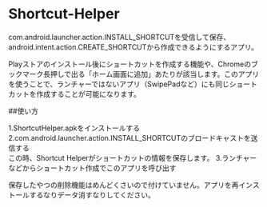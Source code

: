Shortcut-Helper
===============

<p>com.android.launcher.action.INSTALL_SHORTCUTを受信して保存、android.intent.action.CREATE_SHORTCUTから作成できるようにするアプリ。</p>

<p>Playストアのインストール後にショートカットを作成する機能や、Chromeのブックマーク長押しで出る「ホーム画面に追加」あたりが該当します。このアプリを使うことで、ランチャーではないアプリ（SwipePadなど）にも同じショートカットを作成することが可能になります。</p>

##使い方

1.ShortcutHelper.apkをインストールする
2.com.android.launcher.action.INSTALL_SHORTCUTのブロードキャストを送信する<br />この時、Shortcut Helperがショートカットの情報を保存します。
3.ランチャーなどからショートカット作成でこのアプリを呼び出す

<p>保存したやつの削除機能はめんどくさいので付けていません。アプリを再インストールするなりデータ消すなりしてください。</p>
